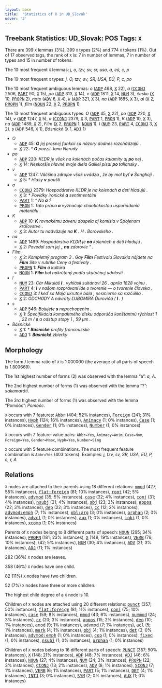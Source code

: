 ```yaml
---
layout: base
title:  'Statistics of X in UD_Slovak'
udver: '2'
---
```


## Treebank Statistics: UD_Slovak: POS Tags: `X`

There are 399 `X` lemmas (3%), 399 `X` types (2%) and 774 `X` tokens (1%).
Out of 17 observed tags, the rank of `X` is: 7 in number of lemmas, 7 in number of types and 15 in number of tokens.

The 10 most frequent `X` lemmas: <em>j, o, tzv, sv, sr, usa, a, eú, c, p</em>

The 10 most frequent `X` types:  <em>j, O, tzv, sv, SR, USA, EÚ, P, c, po</em>

The 10 most frequent ambiguous lemmas: <em>o</em> (<tt><a href="sk-pos-ADP.html">ADP</a></tt> 468, <tt><a href="sk-pos-X.html">X</a></tt> 22), <em>a</em> (<tt><a href="sk-pos-CCONJ.html">CCONJ</a></tt> 2506, <tt><a href="sk-pos-PART.html">PART</a></tt> 90, <tt><a href="sk-pos-X.html">X</a></tt> 15), <em>po</em> (<tt><a href="sk-pos-ADP.html">ADP</a></tt> 313, <tt><a href="sk-pos-X.html">X</a></tt> 14), <em>v</em> (<tt><a href="sk-pos-ADP.html">ADP</a></tt> 1811, <tt><a href="sk-pos-X.html">X</a></tt> 14, <tt><a href="sk-pos-NUM.html">NUM</a></tt> 3), <em>česko</em> (<tt><a href="sk-pos-X.html">X</a></tt> 10, <tt><a href="sk-pos-PROPN.html">PROPN</a></tt> 2), <em>nato</em> (<tt><a href="sk-pos-ADV.html">ADV</a></tt> 6, <tt><a href="sk-pos-X.html">X</a></tt> 4), <em>k</em> (<tt><a href="sk-pos-ADP.html">ADP</a></tt> 321, <tt><a href="sk-pos-X.html">X</a></tt> 3), <em>na</em> (<tt><a href="sk-pos-ADP.html">ADP</a></tt> 1685, <tt><a href="sk-pos-X.html">X</a></tt> 3), <em>al</em> (<tt><a href="sk-pos-X.html">X</a></tt> 2, <tt><a href="sk-pos-PROPN.html">PROPN</a></tt> 1), <em>film</em> (<tt><a href="sk-pos-NOUN.html">NOUN</a></tt> 22, <tt><a href="sk-pos-X.html">X</a></tt> 2, <tt><a href="sk-pos-PROPN.html">PROPN</a></tt> 1)

The 10 most frequent ambiguous types:  <em>O</em> (<tt><a href="sk-pos-ADP.html">ADP</a></tt> 45, <tt><a href="sk-pos-X.html">X</a></tt> 22), <em>po</em> (<tt><a href="sk-pos-ADP.html">ADP</a></tt> 220, <tt><a href="sk-pos-X.html">X</a></tt> 14), <em>v</em> (<tt><a href="sk-pos-ADP.html">ADP</a></tt> 1247, <tt><a href="sk-pos-X.html">X</a></tt> 5), <em>a</em> (<tt><a href="sk-pos-CCONJ.html">CCONJ</a></tt> 2379, <tt><a href="sk-pos-X.html">X</a></tt> 3, <tt><a href="sk-pos-PART.html">PART</a></tt> 1, <tt><a href="sk-pos-PRON.html">PRON</a></tt> 1), <em>K</em> (<tt><a href="sk-pos-ADP.html">ADP</a></tt> 10, <tt><a href="sk-pos-X.html">X</a></tt> 3), <em>na</em> (<tt><a href="sk-pos-ADP.html">ADP</a></tt> 1489, <tt><a href="sk-pos-X.html">X</a></tt> 2), <em>Film</em> (<tt><a href="sk-pos-X.html">X</a></tt> 2, <tt><a href="sk-pos-PROPN.html">PROPN</a></tt> 1, <tt><a href="sk-pos-NOUN.html">NOUN</a></tt> 1), <em>I</em> (<tt><a href="sk-pos-NUM.html">NUM</a></tt> 23, <tt><a href="sk-pos-PART.html">PART</a></tt> 4, <tt><a href="sk-pos-CCONJ.html">CCONJ</a></tt> 3, <tt><a href="sk-pos-X.html">X</a></tt> 2), <em>s</em> (<tt><a href="sk-pos-ADP.html">ADP</a></tt> 546, <tt><a href="sk-pos-X.html">X</a></tt> 1), <em>Básnické</em> (<tt><a href="sk-pos-X.html">X</a></tt> 1, <tt><a href="sk-pos-ADJ.html">ADJ</a></tt> 1)


* <em>O</em>
  * <tt><a href="sk-pos-ADP.html">ADP</a></tt> 45: <em><b>O</b> jej presnej funkcii sa názory dodnes rozchádzajú .</em>
  * <tt><a href="sk-pos-X.html">X</a></tt> 22: <em>* <b>O</b> poezii Jana Nerudy</em>
* <em>po</em>
  * <tt><a href="sk-pos-ADP.html">ADP</a></tt> 220: <em>KĽDR je však na kolenách počas kalamity aj <b>po</b> nej .</em>
  * <tt><a href="sk-pos-X.html">X</a></tt> 14: <em>Neskoršie hlavné svoje diela Galilei písal <b>po</b> taliansky .</em>
* <em>v</em>
  * <tt><a href="sk-pos-ADP.html">ADP</a></tt> 1247: <em>Väčšina zdrojov však uvádza , že by mal byť <b>v</b> Šanghaji .</em>
  * <tt><a href="sk-pos-X.html">X</a></tt> 5: <em>* Hlasy <b>v</b> poušti</em>
* <em>a</em>
  * <tt><a href="sk-pos-CCONJ.html">CCONJ</a></tt> 2379: <em>Hospodárstvo KĽDR je na kolenách <b>a</b> deti hladujú .</em>
  * <tt><a href="sk-pos-X.html">X</a></tt> 3: <em>* Povídky ironické <b>a</b> sentimentální</em>
  * <tt><a href="sk-pos-PART.html">PART</a></tt> 1: <em>“ No <b>a</b> ?</em>
  * <tt><a href="sk-pos-PRON.html">PRON</a></tt> 1: <em>Táto práca <b>a</b> vyznačuje chaotickosťou usporiadania materiálu .</em>
* <em>K</em>
  * <tt><a href="sk-pos-ADP.html">ADP</a></tt> 10: <em><b>K</b> rovnakému záveru dospela aj komisia v Spojenom kráľovstve .</em>
  * <tt><a href="sk-pos-X.html">X</a></tt> 3: <em>Autor tu nadväzuje na <b>K</b> . H . Borovského .</em>
* <em>na</em>
  * <tt><a href="sk-pos-ADP.html">ADP</a></tt> 1489: <em>Hospodárstvo KĽDR je <b>na</b> kolenách a deti hladujú .</em>
  * <tt><a href="sk-pos-X.html">X</a></tt> 2: <em>Povedal som jej „ <b>na</b> zdorovie “ .</em>
* <em>Film</em>
  * <tt><a href="sk-pos-X.html">X</a></tt> 2: <em>Kompletný program 3 . Gay <b>Film</b> Festivalu Slovakia nájdete na <b>Film</b> Site v rubrike Ceny a festivaly .</em>
  * <tt><a href="sk-pos-PROPN.html">PROPN</a></tt> 1: <em><b>Film</b> a kultúra</em>
  * <tt><a href="sk-pos-NOUN.html">NOUN</a></tt> 1: <em><b>Film</b> bol nakrútený podľa skutočnej udalosti .</em>
* <em>I</em>
  * <tt><a href="sk-pos-NUM.html">NUM</a></tt> 23: <em>Cár Mikuláš <b>I</b> . vyhlásil sultánovi 26 . apríla 1828 vojnu .</em>
  * <tt><a href="sk-pos-PART.html">PART</a></tt> 4: <em><b>I</b> v našom rozprávaní ide o tvorenie — o tvorenie človeka .</em>
  * <tt><a href="sk-pos-CCONJ.html">CCONJ</a></tt> 3: <em><b>I</b> keď sa Maja ukrutne bála , nesmierne sa rozčúlila .</em>
  * <tt><a href="sk-pos-X.html">X</a></tt> 2: <em>ODCHODY A návraty ĽUBOMÍRA Ďuroviča ( <b>I</b> . )</em>
* <em>s</em>
  * <tt><a href="sk-pos-ADP.html">ADP</a></tt> 546: <em>Bojujete <b>s</b> nepochopením .</em>
  * <tt><a href="sk-pos-X.html">X</a></tt> 1: <em>Špecifikácia kompaktného disku odporúča konštantnú rýchlosť 1 , 22 m / <b>s</b> a odstup stopy 1 , 59 μm .</em>
* <em>Básnické</em>
  * <tt><a href="sk-pos-X.html">X</a></tt> 1: <em>* <b>Básnické</b> profily francouzské</em>
  * <tt><a href="sk-pos-ADJ.html">ADJ</a></tt> 1: <em><b>Básnické</b> zbierky</em>

## Morphology

The form / lemma ratio of `X` is 1.000000 (the average of all parts of speech is 1.800669).

The 1st highest number of forms (2) was observed with the lemma “a”: <em>a, Α</em>.

The 2nd highest number of forms (1) was observed with the lemma “?”: <em>sakamaráti</em>.

The 3rd highest number of forms (1) was observed with the lemma “Pomóóc”: <em>Pomóóc</em>.

`X` occurs with 7 features: <tt><a href="sk-feat-Abbr.html">Abbr</a></tt> (404; 52% instances), <tt><a href="sk-feat-Foreign.html">Foreign</a></tt> (241; 31% instances), <tt><a href="sk-feat-Hyph.html">Hyph</a></tt> (124; 16% instances), <tt><a href="sk-feat-Animacy.html">Animacy</a></tt> (1; 0% instances), <tt><a href="sk-feat-Case.html">Case</a></tt> (1; 0% instances), <tt><a href="sk-feat-Gender.html">Gender</a></tt> (1; 0% instances), <tt><a href="sk-feat-Number.html">Number</a></tt> (1; 0% instances)

`X` occurs with 7 feature-value pairs: `Abbr=Yes`, `Animacy=Anim`, `Case=Nom`, `Foreign=Yes`, `Gender=Masc`, `Hyph=Yes`, `Number=Sing`

`X` occurs with 5 feature combinations.
The most frequent feature combination is `Abbr=Yes` (403 tokens).
Examples: <em>j, tzv, sv, SR, USA, EÚ, P, c, r, A</em>


## Relations

`X` nodes are attached to their parents using 18 different relations: <tt><a href="sk-dep-nmod.html">nmod</a></tt> (427; 55% instances), <tt><a href="sk-dep-flat-foreign.html">flat:foreign</a></tt> (81; 10% instances), <tt><a href="sk-dep-root.html">root</a></tt> (42; 5% instances), <tt><a href="sk-dep-advmod.html">advmod</a></tt> (35; 5% instances), <tt><a href="sk-dep-case.html">case</a></tt> (32; 4% instances), <tt><a href="sk-dep-conj.html">conj</a></tt> (31; 4% instances), <tt><a href="sk-dep-nsubj.html">nsubj</a></tt> (31; 4% instances), <tt><a href="sk-dep-obj.html">obj</a></tt> (23; 3% instances), <tt><a href="sk-dep-appos.html">appos</a></tt> (22; 3% instances), <tt><a href="sk-dep-dep.html">dep</a></tt> (22; 3% instances), <tt><a href="sk-dep-cc.html">cc</a></tt> (12; 2% instances), <tt><a href="sk-dep-advmod-emph.html">advmod:emph</a></tt> (7; 1% instances), <tt><a href="sk-dep-obl-arg.html">obl:arg</a></tt> (3; 0% instances), <tt><a href="sk-dep-orphan.html">orphan</a></tt> (2; 0% instances), <tt><a href="sk-dep-advcl.html">advcl</a></tt> (1; 0% instances), <tt><a href="sk-dep-aux.html">aux</a></tt> (1; 0% instances), <tt><a href="sk-dep-iobj.html">iobj</a></tt> (1; 0% instances), <tt><a href="sk-dep-xcomp.html">xcomp</a></tt> (1; 0% instances)

Parents of `X` nodes belong to 8 different parts of speech: <tt><a href="sk-pos-NOUN.html">NOUN</a></tt> (265; 34% instances), <tt><a href="sk-pos-PROPN.html">PROPN</a></tt> (181; 23% instances), <tt><a href="sk-pos-X.html">X</a></tt> (148; 19% instances), <tt><a href="sk-pos-VERB.html">VERB</a></tt> (76; 10% instances),  (42; 5% instances), <tt><a href="sk-pos-NUM.html">NUM</a></tt> (30; 4% instances), <tt><a href="sk-pos-ADV.html">ADV</a></tt> (21; 3% instances), <tt><a href="sk-pos-ADJ.html">ADJ</a></tt> (11; 1% instances)

282 (36%) `X` nodes are leaves.

358 (46%) `X` nodes have one child.

82 (11%) `X` nodes have two children.

52 (7%) `X` nodes have three or more children.

The highest child degree of a `X` node is 10.

Children of `X` nodes are attached using 20 different relations: <tt><a href="sk-dep-punct.html">punct</a></tt> (357; 50% instances), <tt><a href="sk-dep-flat-foreign.html">flat:foreign</a></tt> (81; 11% instances), <tt><a href="sk-dep-conj.html">conj</a></tt> (75; 10% instances), <tt><a href="sk-dep-case.html">case</a></tt> (59; 8% instances), <tt><a href="sk-dep-nmod.html">nmod</a></tt> (43; 6% instances), <tt><a href="sk-dep-nummod.html">nummod</a></tt> (24; 3% instances), <tt><a href="sk-dep-cc.html">cc</a></tt> (20; 3% instances), <tt><a href="sk-dep-appos.html">appos</a></tt> (15; 2% instances), <tt><a href="sk-dep-dep.html">dep</a></tt> (10; 1% instances), <tt><a href="sk-dep-amod.html">amod</a></tt> (9; 1% instances), <tt><a href="sk-dep-advmod.html">advmod</a></tt> (7; 1% instances), <tt><a href="sk-dep-acl.html">acl</a></tt> (5; 1% instances), <tt><a href="sk-dep-mark.html">mark</a></tt> (4; 1% instances), <tt><a href="sk-dep-obj.html">obj</a></tt> (4; 1% instances), <tt><a href="sk-dep-det.html">det</a></tt> (3; 0% instances), <tt><a href="sk-dep-advmod-emph.html">advmod:emph</a></tt> (1; 0% instances), <tt><a href="sk-dep-cop.html">cop</a></tt> (1; 0% instances), <tt><a href="sk-dep-fixed.html">fixed</a></tt> (1; 0% instances), <tt><a href="sk-dep-nsubj.html">nsubj</a></tt> (1; 0% instances), <tt><a href="sk-dep-orphan.html">orphan</a></tt> (1; 0% instances)

Children of `X` nodes belong to 16 different parts of speech: <tt><a href="sk-pos-PUNCT.html">PUNCT</a></tt> (357; 50% instances), <tt><a href="sk-pos-X.html">X</a></tt> (148; 21% instances), <tt><a href="sk-pos-ADP.html">ADP</a></tt> (48; 7% instances), <tt><a href="sk-pos-ADJ.html">ADJ</a></tt> (46; 6% instances), <tt><a href="sk-pos-NOUN.html">NOUN</a></tt> (27; 4% instances), <tt><a href="sk-pos-NUM.html">NUM</a></tt> (24; 3% instances), <tt><a href="sk-pos-PROPN.html">PROPN</a></tt> (22; 3% instances), <tt><a href="sk-pos-CCONJ.html">CCONJ</a></tt> (13; 2% instances), <tt><a href="sk-pos-ADV.html">ADV</a></tt> (8; 1% instances), <tt><a href="sk-pos-SCONJ.html">SCONJ</a></tt> (7; 1% instances), <tt><a href="sk-pos-VERB.html">VERB</a></tt> (6; 1% instances), <tt><a href="sk-pos-PART.html">PART</a></tt> (5; 1% instances), <tt><a href="sk-pos-DET.html">DET</a></tt> (4; 1% instances), <tt><a href="sk-pos-INTJ.html">INTJ</a></tt> (3; 0% instances), <tt><a href="sk-pos-SYM.html">SYM</a></tt> (2; 0% instances), <tt><a href="sk-pos-AUX.html">AUX</a></tt> (1; 0% instances)


